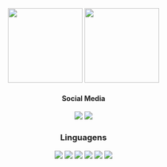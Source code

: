 <div align="center">
  <div>
    <img src="https://github-readme-stats.vercel.app/api?username=kevinlyon&show_icons=true&theme=radical" height="150">
    <img src="https://github-readme-stats.vercel.app/api/top-langs/?username=kevinlyon&layout=compact&theme=radical" height="150">
  </div>


  <div>
    <h4>Social Media</h4>
    <a href="https://www.linkedin.com/in/kevin-lyon-61850b1b2/"><img src="https://img.shields.io/badge/LinkedIn-0077B5?style=for-the-badge&logo=linkedin&logoColor=white"></img></a>
    <a href="https://www.youtube.com/c/BlackMaskDeveloper"><img src="https://img.shields.io/badge/YouTube-FF0000?style=for-the-badge&logo=youtube&logoColor=white"></a>
  </div>

  ### Linguagens
  <div>
    <img src="https://img.shields.io/badge/Python-14354C?style=for-the-badge&logo=python&logoColor=white">
    <img src="https://img.shields.io/badge/Django-092E20?style=for-the-badge&logo=django&logoColor=white">
    <img src="https://img.shields.io/badge/MySQL-00000F?style=for-the-badge&logo=mysql&logoColor=white">
    <img src="https://img.shields.io/badge/Shell_Script-121011?style=for-the-badge&logo=gnu-bash&logoColor=white">
    <img src="https://img.shields.io/badge/PHP-777BB4?style=for-the-badge&logo=php&logoColor=white">
    <img src="https://img.shields.io/badge/JavaScript-323330?style=for-the-badge&logo=javascript&logoColor=F7DF1E">
  </div>
</div>
